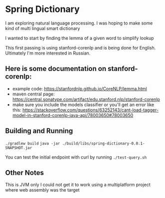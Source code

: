 Spring Dictionary
==================

I am exploring natural language processing. I was hoping to make some kind of multi lingual smart dictionary

I wanted to start by finding the lemma of a given word to simplify lookup

This first passing is using stanford-corenlp and is being done for English. Ultimately I'm more interested in Russian.

## Here is some documentation on stanford-corenlp:

* example code: https://stanfordnlp.github.io/CoreNLP/lemma.html
* maven central page: https://central.sonatype.com/artifact/edu.stanford.nlp/stanford-corenlp
* make sure you include the models classifier or you'll get an error like
  this: https://stackoverflow.com/questions/63252143/cant-load-tagger-model-in-stanford-corenlp-java-api/78003650#78003650

## Building and Running

`./gradlew build`
`java -jar ./build/libs/spring-dictionary-0.0.1-SNAPSHOT.jar`

You can test the initial endpoint with curl by running `./test-query.sh`

## Other Notes

This is JVM only I could not get it to work using a multiplatform project where web assembly was the target
